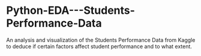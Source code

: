 # Python-EDA---Students-Performance-Data
An analysis and visualization of the Students Performance Data from Kaggle to deduce if certain factors affect student performance and to what extent. 
